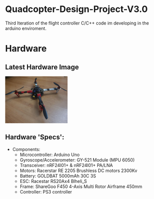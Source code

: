 # Quadcopter-Design-Project-V3.0
Third Iteration of the flight controller C/C++ code im developing in the arduino enviroment.

# Hardware
## Latest Hardware Image
<img src="https://github.com/AmeerJ97/Quadcopter-Design-Project-V3.0/blob/master/Images/Lastest_HW_image.jpg" alt="HW figure" width="200">
 
## Hardware 'Specs':
  - Components:
      * Microcontroller: Arduino Uno  
      * Gyroscope/Accelerometer: GY-521 Module (MPU 6050) 
      * Transceiver: nRF24l01+ & nRF24l01+ PA/LNA
      * Motors: Racerstar RE 2205 Brushless DC motors 2300Kv 
      * Battery: GOLDBAT 5000mAh 30C 3S 
      * ESC: Racestar RS20Ax4 Blheli_S  
      * Frame: ShareGoo F450 4-Axis Multi Rotor Airframe 450mm 
      * Controller: PS3 controller   